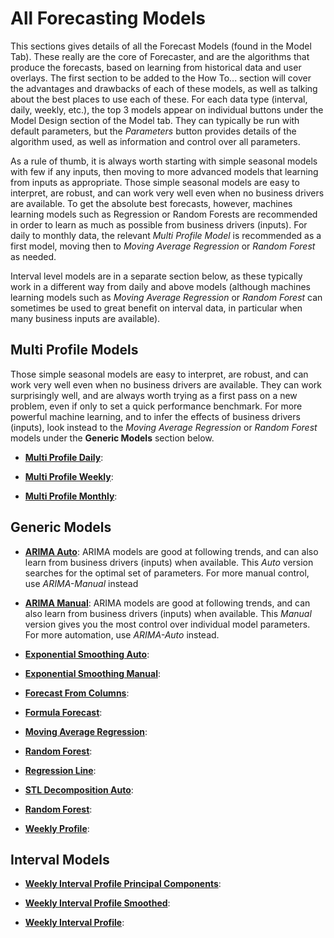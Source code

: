 
# All Forecasting Models

This sections gives details of all the Forecast Models (found in the Model Tab). These really are the core of Forecaster, and are the algorithms that produce the forecasts, based on learning from historical data and user overlays.
The first section to be added to the How To... section will cover the advantages and drawbacks of each of these models, as well as talking about the best places to use each of these.
For each data type (interval, daily, weekly, etc.), the top 3 models appear on individual buttons under the Model Design section of the Model tab. They can typically be run with default parameters, but the *Parameters* button provides details of the algorithm used, as well as information and control over all parameters. 

As a rule of thumb, it is always worth starting with simple seasonal models with few if any inputs, then moving to more advanced models that learning from inputs as appropriate. Those simple seasonal models are easy to interpret, are robust, and can work very well even when no business drivers are available. To get the absolute best forecasts, however, machines learning models such as Regression or Random Forests are recommended in order to learn as much as possible from business drivers (inputs). For daily to monthly data, the relevant *Multi Profile Model* is recommended as a first model, moving then to *Moving Average Regression* or *Random Forest* as needed.

Interval level models are in a separate section below, as these typically work in a different way from daily and above models (although machines learning models such as *Moving Average Regression* or *Random Forest* can sometimes be used to great benefit on interval data, in particular when many business inputs are available).

## Multi Profile Models

Those simple seasonal models are easy to interpret, are robust, and can work very well even when no business drivers are available. They can work surprisingly well, and are always worth trying as a first pass on a new problem, even if only to set a quick performance benchmark. For more powerful machine learning, and to infer the effects of business drivers (inputs), look instead to the *Moving Average Regression* or *Random Forest* models under the **Generic Models** section below.

- [**Multi Profile Daily**](Multi-Profile-Daily.md): 

- [**Multi Profile Weekly**](Multi-Profile-Weekly.md): 

- [**Multi Profile Monthly**](Multi-Profile-Monthly.md): 


## Generic Models
- [**ARIMA Auto**](ARIMA-Auto.md): ARIMA models are good at following trends, and can also learn from business drivers (inputs) when available. This *Auto* version searches for the optimal set of parameters. For more manual control, use *ARIMA-Manual* instead

- [**ARIMA Manual**](ARIMA-Manual.md): ARIMA models are good at following trends, and can also learn from business drivers (inputs) when available. This *Manual* version gives you the most control over individual model parameters. For more automation, use *ARIMA-Auto* instead.

- [**Exponential Smoothing Auto**](Exponential-Smoothing-Auto.md): 

- [**Exponential Smoothing Manual**](Exponential-Smoothing-Manual.md): 

- [**Forecast From Columns**](Forecast-From-Columns.md): 

- [**Formula Forecast**](Formula-Forecast.md): 

- [**Moving Average Regression**](Moving-Average-Regression.md): 

- [**Random Forest**](Random-Forest.md): 

- [**Regression Line**](Regression-Line.md): 

- [**STL Decomposition Auto**](STL-Decompositon-Auto.md): 

- [**Random Forest**](Random-Forest.md): 

- [**Weekly Profile**](Weekly-Profile.md): 


## Interval Models

- [**Weekly Interval Profile Principal Components**](Weekly-Interval-Profile-Principal-Components.md): 

- [**Weekly Interval Profile Smoothed**](Weekly-Interval-Profile-Smoothed.md): 

- [**Weekly Interval Profile**](Weekly-Interval-Profile.md): 






